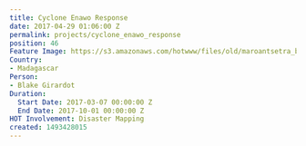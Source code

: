 ```yaml
---
title: Cyclone Enawo Response
date: 2017-04-29 01:06:00 Z
permalink: projects/cyclone_enawo_response
position: 46
Feature Image: https://s3.amazonaws.com/hotwww/files/old/maroantsetra_buildings_lowres.png
Country:
- Madagascar
Person:
- Blake Girardot
Duration:
  Start Date: 2017-03-07 00:00:00 Z
  End Date: 2017-10-01 00:00:00 Z
HOT Involvement: Disaster Mapping
created: 1493428015
---
```


